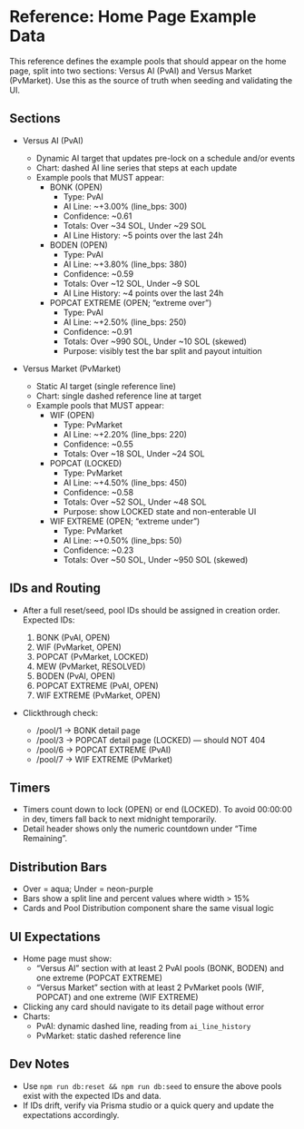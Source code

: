 # Reference: Home Page Example Data

This reference defines the example pools that should appear on the home page, split into two sections: Versus AI (PvAI) and Versus Market (PvMarket). Use this as the source of truth when seeding and validating the UI.

## Sections

- Versus AI (PvAI)
  - Dynamic AI target that updates pre-lock on a schedule and/or events
  - Chart: dashed AI line series that steps at each update
  - Example pools that MUST appear:
    - BONK (OPEN)
      - Type: PvAI
      - AI Line: ~+3.00% (line_bps: 300)
      - Confidence: ~0.61
      - Totals: Over ~34 SOL, Under ~29 SOL
      - AI Line History: ~5 points over the last 24h
    - BODEN (OPEN)
      - Type: PvAI
      - AI Line: ~+3.80% (line_bps: 380)
      - Confidence: ~0.59
      - Totals: Over ~12 SOL, Under ~9 SOL
      - AI Line History: ~4 points over the last 24h
    - POPCAT EXTREME (OPEN; “extreme over”)
      - Type: PvAI
      - AI Line: ~+2.50% (line_bps: 250)
      - Confidence: ~0.91
      - Totals: Over ~990 SOL, Under ~10 SOL (skewed)
      - Purpose: visibly test the bar split and payout intuition

- Versus Market (PvMarket)
  - Static AI target (single reference line)
  - Chart: single dashed reference line at target
  - Example pools that MUST appear:
    - WIF (OPEN)
      - Type: PvMarket
      - AI Line: ~+2.20% (line_bps: 220)
      - Confidence: ~0.55
      - Totals: Over ~18 SOL, Under ~24 SOL
    - POPCAT (LOCKED)
      - Type: PvMarket
      - AI Line: ~+4.50% (line_bps: 450)
      - Confidence: ~0.58
      - Totals: Over ~52 SOL, Under ~48 SOL
      - Purpose: show LOCKED state and non-enterable UI
    - WIF EXTREME (OPEN; “extreme under”)
      - Type: PvMarket
      - AI Line: ~+0.50% (line_bps: 50)
      - Confidence: ~0.23
      - Totals: Over ~50 SOL, Under ~950 SOL (skewed)

## IDs and Routing

- After a full reset/seed, pool IDs should be assigned in creation order. Expected IDs:
  1. BONK (PvAI, OPEN)
  2. WIF (PvMarket, OPEN)
  3. POPCAT (PvMarket, LOCKED)
  4. MEW (PvMarket, RESOLVED)
  5. BODEN (PvAI, OPEN)
  6. POPCAT EXTREME (PvAI, OPEN)
  7. WIF EXTREME (PvMarket, OPEN)

- Clickthrough check:
  - /pool/1 → BONK detail page
  - /pool/3 → POPCAT detail page (LOCKED) — should NOT 404
  - /pool/6 → POPCAT EXTREME (PvAI)
  - /pool/7 → WIF EXTREME (PvMarket)

## Timers

- Timers count down to lock (OPEN) or end (LOCKED). To avoid 00:00:00 in dev, timers fall back to next midnight temporarily.
- Detail header shows only the numeric countdown under “Time Remaining”.

## Distribution Bars

- Over = aqua; Under = neon-purple
- Bars show a split line and percent values where width > 15%
- Cards and Pool Distribution component share the same visual logic

## UI Expectations

- Home page must show:
  - “Versus AI” section with at least 2 PvAI pools (BONK, BODEN) and one extreme (POPCAT EXTREME)
  - “Versus Market” section with at least 2 PvMarket pools (WIF, POPCAT) and one extreme (WIF EXTREME)
- Clicking any card should navigate to its detail page without error
- Charts:
  - PvAI: dynamic dashed line, reading from `ai_line_history`
  - PvMarket: static dashed reference line

## Dev Notes

- Use `npm run db:reset && npm run db:seed` to ensure the above pools exist with the expected IDs and data.
- If IDs drift, verify via Prisma studio or a quick query and update the expectations accordingly.
